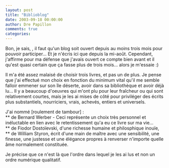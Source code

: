 ```yaml
---
layout: post
title: "Biblioblog"
date: 2003-09-18 00:00:00
author: Dre Papillon
comments: true
categories: 
---
```



Bon, je sais, , il faut qu'un blog soit ouvert depuis au moins trois mois pour pouvoir participer...  Et je n'écris ici que depuis la mi-août.  Cependant, j'affirme pour ma défense que j'avais ouvert ce compte bien avant et il qu'est quasi certain que ça fasse plus de trois mois...  alors je m'essaie :)

Il m'a été assez malaisé de choisir trois livres, et pas un de plus.  Je pense que j'ai effectué mon choix en fonction du minimum vital qu'il me semble falloir emmener sur son île déserte, avoir dans sa bibliothèque et avoir déjà lu...  Il y a beaucoup d'oeuvres qui m'ont plu pour leur fraîcheur ou qui sont relativement courtes, mais je les ai mises de côté pour priviléger des écrits plus substantiels, nourriciers, vrais, achevés, entiers et universels.

J'ai nommé [roulement de tambour] :<BR>** de Bernard Werber - Ceci représente un choix très personnel et inéluctable en lien avec le retentissement qu'a eu ce livre sur ma vie...<BR>** de Fiodor Dostoïevski, d'une richesse humaine et philosphique inouïe,<BR>** de William Styron, écrit d'une main de maître avec une sensibilité, une finesse, une justesse et une élégance propres à renverser n'importe quelle âme normalement constituée.

Je précise que ce n'est là que l'ordre dans lequel je les ai lus et non un ordre numérique qualitatif.
